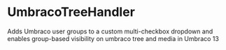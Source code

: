 # UmbracoTreeHandler
Adds Umbraco user groups to a custom multi-checkbox dropdown and enables group-based visibility on umbraco tree and media in Umbraco 13

